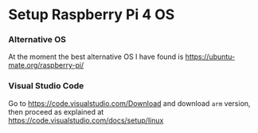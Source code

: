 # Setup Raspberry Pi 4 OS

### Alternative OS

At the moment the best alternative OS I have found is https://ubuntu-mate.org/raspberry-pi/

### Visual Studio Code

Go to https://code.visualstudio.com/Download and download `arm` version, then proceed as explained at https://code.visualstudio.com/docs/setup/linux 
